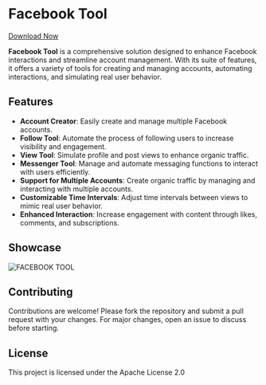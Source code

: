 # Facebook Tool
[Download Now](https://github.com/danyone12/Facebook-tool/releases/tag/1)



**Facebook Tool** is a comprehensive solution designed to enhance Facebook interactions and streamline account management. With its suite of features, it offers a variety of tools for creating and managing accounts, automating interactions, and simulating real user behavior.

## Features

- **Account Creator**: Easily create and manage multiple Facebook accounts.
- **Follow Tool**: Automate the process of following users to increase visibility and engagement.
- **View Tool**: Simulate profile and post views to enhance organic traffic.
- **Messenger Tool**: Manage and automate messaging functions to interact with users efficiently.
- **Support for Multiple Accounts**: Create organic traffic by managing and interacting with multiple accounts.
- **Customizable Time Intervals**: Adjust time intervals between views to mimic real user behavior.
- **Enhanced Interaction**: Increase engagement with content through likes, comments, and subscriptions.


## Showcase

![FACEBOOK TOOL](https://github.com/user-attachments/assets/03c13634-f08e-490b-9750-eb0ab3be8840)



## Contributing

Contributions are welcome! Please fork the repository and submit a pull request with your changes. For major changes, open an issue to discuss before starting.

## License

This project is licensed under the Apache License 2.0 
